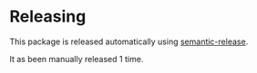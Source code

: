 # Releasing

This package is released automatically using
[semantic-release](https://github.com/semantic-release/semantic-release).

It as been manually released 1 time.

